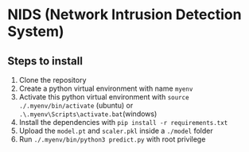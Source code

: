 # NIDS (Network Intrusion Detection System)
## Steps to install
1. Clone the repository
2. Create a python virtual environment with name `myenv`
3. Activate this python virtual environment with `source ./.myenv/bin/activate` (ubuntu) or `.\.myenv\Scripts\activate.bat`(windows)
4. Install the dependencies with `pip install -r requirements.txt`
5. Upload the `model.pt` and `scaler.pkl` inside a `./model` folder
6. Run `./.myenv/bin/python3 predict.py` with root privilege
